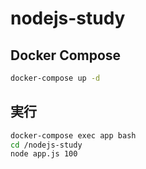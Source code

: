 # nodejs-study

## Docker Compose

```sh
docker-compose up -d
```

## 実行

```sh
docker-compose exec app bash
cd /nodejs-study
node app.js 100
```
